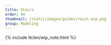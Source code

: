 ```yaml
---
title: Stairs
order: 44
thumbnail: /static/images/guides/revit-wip.png
group: Modeling
---
```


{% include ltr/en/wip_note.html %}
